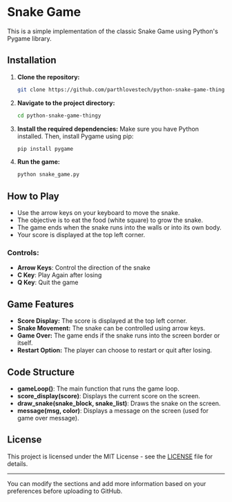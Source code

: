 # Snake Game

This is a simple implementation of the classic Snake Game using Python's Pygame library.

## Installation

1. **Clone the repository:**
   ```bash
   git clone https://github.com/parthlovestech/python-snake-game-thingy.git
   ```

2. **Navigate to the project directory:**
   ```bash
   cd python-snake-game-thingy
   ```

3. **Install the required dependencies:**
   Make sure you have Python installed. Then, install Pygame using pip:
   ```bash
   pip install pygame
   ```

4. **Run the game:**
   ```bash
   python snake_game.py
   ```

## How to Play

- Use the arrow keys on your keyboard to move the snake.
- The objective is to eat the food (white square) to grow the snake.
- The game ends when the snake runs into the walls or into its own body.
- Your score is displayed at the top left corner.

### Controls:
- **Arrow Keys**: Control the direction of the snake
- **C Key**: Play Again after losing
- **Q Key**: Quit the game

## Game Features

- **Score Display:** The score is displayed at the top left corner.
- **Snake Movement:** The snake can be controlled using arrow keys.
- **Game Over:** The game ends if the snake runs into the screen border or itself.
- **Restart Option:** The player can choose to restart or quit after losing.

## Code Structure

- **gameLoop()**: The main function that runs the game loop.
- **score_display(score)**: Displays the current score on the screen.
- **draw_snake(snake_block, snake_list)**: Draws the snake on the screen.
- **message(msg, color)**: Displays a message on the screen (used for game over message).

## License

This project is licensed under the MIT License - see the [LICENSE](LICENSE) file for details.

---

You can modify the sections and add more information based on your preferences before uploading to GitHub.
